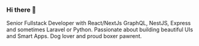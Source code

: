 ### Hi there 👋

Senior Fullstack Developer with React/NextJs GraphQL, NestJS, Express and sometimes Laravel or Python. Passionate about building beautiful UIs and Smart Apps. Dog lover and proud boxer pawrent.
